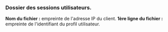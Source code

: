 ### Dossier des sessions utilisateurs.
__Nom du fichier :__ empreinte de l'adresse IP du client.
__1ère ligne du fichier :__ empreinte de l'identifiant du profil utilisateur.